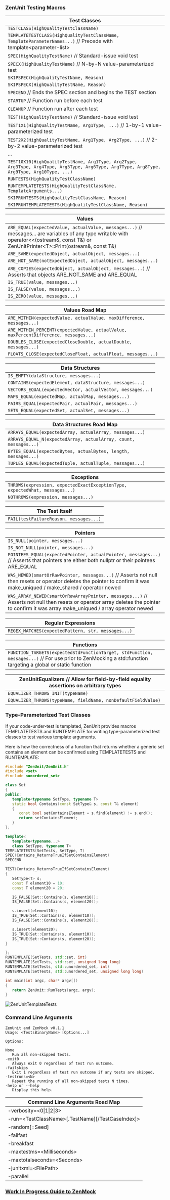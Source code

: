 ### ZenUnit Testing Macros

|Test Classes|
|----------------|
|`TESTCLASS(HighQualityTestClassName)`|
|`TEMPLATETESTCLASS(HighQualityTestClassName, TemplateParameterNames...)` // Precede with template\<parameter-list\>|
|`SPEC(HighQualityTestName)` // Standard-issue void test|
|`SPECX(HighQualityTestName)` // N-by-N value-parameterized test|
|`SKIPSPEC(HighQualityTestName, Reason)`|
|`SKIPSPECX(HighQualityTestName, Reason)`|
|`SPECEND` // Ends the SPEC section and begins the TEST section|
|`STARTUP` // Function run before each test|
|`CLEANUP` // Function run after each test|
|`TEST(HighQualityTestName)` // Standard-issue void test|
|`TEST1X1(HighQualityTestName, Arg1Type, ...)` // 1-by-1 value-parameterized test|
|`TEST2X2(HighQualityTestName, Arg1Type, Arg2Type, ...)` // 2-by-2 value-parameterized test|
|...|
|`TEST10X10(HighQualityTestName, Arg1Type, Arg2Type, Arg3Type, Arg4Type, Arg5Type, Arg6Type, Arg7Type, Arg8Type, Arg9Type, Arg10Type, ...)`|
|`RUNTESTS(HighQualityTestClassName)`|
|`RUNTEMPLATETESTS(HighQualityTestClassName, TemplateArguments...)`|
|`SKIPRUNTESTS(HighQualityTestClassName, Reason)`|
|`SKIPRUNTEMPLATETESTS(HighQualityTestClassName, Reason)`|

|Values|
|------|
|`ARE_EQUAL(expectedValue, actualValue, messages...)` // messages... are variables of any type writable with operator<<(ostream&, const T&) or ZenUnitPrinter\<T\>::Print(ostream&, const T&)|
|`ARE_SAME(expectedObject, actualObject, messages...)`|
|`ARE_NOT_SAME(notExpectedObject, actualObject, messages...)`|
|`ARE_COPIES(expectedObject, actualObject, messages...)` // Asserts that objects ARE_NOT_SAME and ARE_EQUAL|
|`IS_TRUE(value, messages...)`|
|`IS_FALSE(value, messages...)`|
|`IS_ZERO(value, messages...)`|

|Values Road Map|
|---------------|
|`ARE_WITHIN(expectedValue, actualValue, maxDifference, messages...)`|
|`ARE_WITHIN_PERCENT(expectedValue, actualValue, maxPercentDifference, messages...)`|
|`DOUBLES_CLOSE(expectedCloseDouble, actualDouble, messages...)`|
|`FLOATS_CLOSE(expectedCloseFloat, actualFloat, messages...)`|

|Data Structures|
|---------------|
|`IS_EMPTY(dataStructure, messages...)`|
|`CONTAINS(expectedElement, dataStructure, messages...)`|
|`VECTORS_EQUAL(expectedVector, actualVector, messages...)`|
|`MAPS_EQUAL(expectedMap, actualMap, messages...)`|
|`PAIRS_EQUAL(expectedPair, actualPair, messages...)`|
|`SETS_EQUAL(expectedSet, actualSet, messages...)`|

|Data Structures Road Map|
|------------------------|
|`ARRAYS_EQUAL(expectedArray, actualArray, messages...)`|
|`ARRAYS_EQUAL_N(expectedArray, actualArray, count, messages...)`|
|`BYTES_EQUAL(expectedBytes, actualBytes, length, messages...)`|
|`TUPLES_EQUAL(expectedTuple, actualTuple, messages...)`|

|Exceptions|
|----------|
|`THROWS(expression, expectedExactExceptionType, expectedWhat, messages...)`|
|`NOTHROWS(expression, messages...)`|

|The Test Itself|
|---------------|
|`FAIL(testFailureReason, messages...)`|

|Pointers|
|------- |
|`IS_NULL(pointer, messages...)`|
|`IS_NOT_NULL(pointer, messages...)`|
|`POINTEES_EQUAL(expectedPointer, actualPointer, messages...)` // Asserts that pointers are either both nullptr or their pointees ARE_EQUAL|
|`WAS_NEWED(smartOrRawPointer, messages...)` // Asserts not null then resets or operator deletes the pointer to confirm it was make_uniqued / make_shared / operator newed|
|`WAS_ARRAY_NEWED(smartOrRawArrayPointer, messages...)` // Asserts not null then resets or operator array deletes the pointer to confirm it was array make_uniqued / array operator newed|

|Regular Expressions|
|-------------------|
|`REGEX_MATCHES(expectedPattern, str, messages...)`|

|Functions|
|---------|
|`FUNCTION_TARGETS(expectedStdFunctionTarget, stdFunction, messages...)` // For use prior to ZenMocking a std::function targeting a global or static function|

|ZenUnitEqualizers // Allow for field-by-field equality assertions on arbitrary types|
|------------------|
|`EQUALIZER_THROWS_INIT(typeName)`|
|`EQUALIZER_THROWS(typeName, fieldName, nonDefaultFieldValue)`|

### Type-Parameterized Test Classes

If your code-under-test is templated, ZenUnit provides macros TEMPLATETESTS and RUNTEMPLATE for writing type-parameterized test classes to test various template arguments.

Here is how the correctness of a function that returns whether a generic set contains an element can be confirmed using TEMPLATETESTS and RUNTEMPLATE:

```cpp
#include "ZenUnit/ZenUnit.h"
#include <set>
#include <unordered_set>

class Set
{
public:
   template<typename SetType, typename T>
   static bool Contains(const SetType& s, const T& element)
   {
      const bool setContainsElement = s.find(element) != s.end();
      return setContainsElement;
   }
};

template<
   template<typename...>
   class SetType, typename T>
TEMPLATETESTS(SetTests, SetType, T)
SPEC(Contains_ReturnsTrueIfSetContainsElement)
SPECEND

TEST(Contains_ReturnsTrueIfSetContainsElement)
{
   SetType<T> s;
   const T element10 = 10;
   const T element20 = 20;

   IS_FALSE(Set::Contains(s, element10));
   IS_FALSE(Set::Contains(s, element20));

   s.insert(element10);
   IS_TRUE(Set::Contains(s, element10));
   IS_FALSE(Set::Contains(s, element20));

   s.insert(element20);
   IS_TRUE(Set::Contains(s, element10));
   IS_TRUE(Set::Contains(s, element20));
}

};
RUNTEMPLATE(SetTests, std::set, int)
RUNTEMPLATE(SetTests, std::set, unsigned long long)
RUNTEMPLATE(SetTests, std::unordered_set, int)
RUNTEMPLATE(SetTests, std::unordered_set, unsigned long long)

int main(int argc, char* argv[])
{
   return ZenUnit::RunTests(argc, argv);
}
```

![ZenUnitTemplateTests](../Screenshots/ZenUnitTemplateTests.png "ZenUnit Type-Parameterized Test Classes")

### Command Line Arguments

```
ZenUnit and ZenMock v0.1.1
Usage: <TestsBinaryName> [Options...]

Options:

None
   Run all non-skipped tests.
-exit0
   Always exit 0 regardless of test run outcome.
-failskips
   Exit 1 regardless of test run outcome if any tests are skipped.
-testruns=<N>
   Repeat the running of all non-skipped tests N times.
-help or --help
   Display this help.
```

|Command Line Arguments Road Map|
|-------------------------------------|
|-verbosity=\<0\|1\|2\|3\>|
|-run=\<TestClassName\>[.TestName][/TestCaseIndex]\>|
|-random[=Seed]|
|-failfast|
|-breakfast|
|-maxtestms=\<Milliseconds\>|
|-maxtotalseconds=\<Seconds\>|
|-junitxml=\<FilePath\>|
|-parallel|

### [Work In Progress Guide to ZenMock](ZenMock.md)

